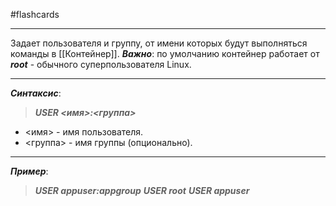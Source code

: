 #flashcards
***
Задает пользователя и группу, от имени которых будут выполняться команды в [[Контейнер]].
***Важно***: по умолчанию контейнер работает от ***root*** - обычного суперпользователя Linux.
***
***Синтаксис***:
>***USER <имя>:<группа>***
- <имя> - имя пользователя.
- <группа> - имя группы (опционально).
***
***Пример***:
>***USER appuser:appgroup***
>***USER root***
>***USER appuser***
<!--SR:!2025-10-10,4,230-->